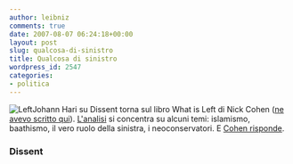 ```yaml
---
author: leibniz
comments: true
date: 2007-08-07 06:24:18+00:00
layout: post
slug: qualcosa-di-sinistro
title: Qualcosa di sinistro
wordpress_id: 2547
categories:
- politica
---
```


![Left](http://www.centrofaunaselvatica.it/image/left.gif)Johann Hari su Dissent torna sul libro What is Left di Nick Cohen ([ne avevo scritto qui](http://limes.espresso.repubblica.it/2007/07/26/le-vite-degli-altri-e-la-nostra/?p=191)). [L'analisi](http://dissentmagazine.org/article/?article=868) si concentra su alcuni temi: islamismo, baathismo, il vero ruolo della sinistra, i neoconservatori. E [Cohen risponde](http://dissentmagazine.org/article/?article=883).

### Dissent
